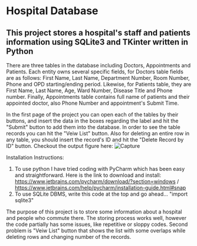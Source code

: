 # Hospital Database
## This project stores a hospital's staff and patients information using SQLite3 and TKinter written in Python

There are three tables in the database including Doctors, Appointments and Patients. Each entity owns several specific fields, for Doctors table fields are as follows: First Name, Last Name, Department Number, Room Number, Phone and OPD starting/ending period. Likewise, for Patients table, they are First Name, Last Name, Age, Ward Number, Disease Title and Phone number. Finally, Appointments table contains full name of patients and their appointed doctor, also Phone Number and appointment's Submit Time.

In the first page of the project you can open each of the tables by their buttons, and insert the data in the boxes regarding the label and hit the "Submit" button to add them into the database. In order to see the table records you can hit the "Veiw List" button. Also for deleting an entire row in any table, you should insert the record's ID and hit the "Delete Record by ID" button. 
Checkout the output figure here: ![Capture](https://github.com/ParnianSrb/Hospital-Database/assets/82469872/2527bcc0-2ef6-4c14-b586-349908ad0273)

Installation Instructions:
1. To use python I have tried coding with PyCharm which has been easy and straightforward. Here is the link to download and install: https://www.jetbrains.com/pycharm/download/?section=windows / https://www.jetbrains.com/help/pycharm/installation-guide.html#snap
2. To use SQLite DBMS, write this code at the top and go ahead... "import sqlite3"

The purpose of this project is to store some information about a hospital and people who commute there. The storing process works well, however the code partially has some issues, like repetitive or sloppy codes. Second problem is "Veiw List" button that shows the list with some overlaps while deleting rows and changing number of the records.
